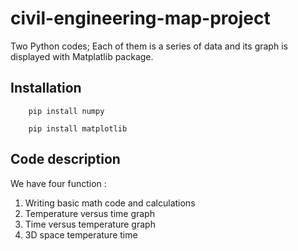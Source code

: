 # civil-engineering-map-project
Two Python codes; Each of them is a series of data and its graph is displayed with Matplatlib package.

## Installation

```
    pip install numpy
```
```
    pip install matplotlib
```

## Code description
 We have four function : 
 1. Writing basic math code and calculations
 2. Temperature versus time graph
 3. Time versus temperature graph
 4. 3D space temperature time 
